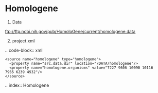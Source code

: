 Homologene
================================

1. Data

ftp://ftp.ncbi.nih.gov/pub/HomoloGene/current/homologene.data

2. project.xml

.. code-block:: xml

    <source name="homologene" type="homologene">
      <property name="src.data.dir" location="/DATA/homologene"/>
      <property name="homologene.organisms" value="7227 9606 10090 10116 7955 6239 4932"/>
    </source>
    
.. index:: Homologene